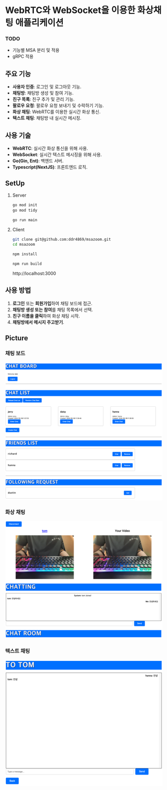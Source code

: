 # WebRTC와 WebSocket을 이용한 화상채팅 애플리케이션

### TODO
- 기능별 MSA 분리 및 적용 
- gRPC 적용

## 주요 기능

- **사용자 인증**: 로그인 및 로그아웃 기능.
- **채팅방**: 채팅방 생성 및 참여 기능.
- **친구 목록**: 친구 추가 및 관리 기능.
- **팔로우 요청**: 팔로우 요청 보내기 및 수락하기 기능.
- **화상 채팅**: WebRTC를 이용한 실시간 화상 통신.
- **텍스트 채팅**: 채팅방 내 실시간 메시징.

## 사용 기술

- **WebRTC**: 실시간 화상 통신을 위해 사용.
- **WebSocket**: 실시간 텍스트 메시징을 위해 사용.
- **Go(Gin, Ent)**: 백엔드 서버.
- **Typescript(NextJS)**: 프론트엔드 로직.

## SetUp

1. Server
    ```bash
    go mod init
    go mod tidy
    ```
    ```bash
    go run main
    ```

2. Client
    ```bash
    git clone git@github.com:ddr4869/msazoom.git
    cd msazoom
    ```
    ```bash
    npm install
    ```
    ```bash
    npm run build
    ```
    http://localhost:3000




## 사용 방법

1. **로그인** 또는 **회원가입**하여 채팅 보드에 접근.
2. **채팅방 생성 또는 참여**를 채팅 목록에서 선택.
3. **친구 이름을 클릭**하여 화상 채팅 시작.
4. **채팅방에서 메시지 주고받기**.

## Picture

### 채팅 보드
![채팅 보드](./docs/picture/dashboard.png)

### 화상 채팅
![화상 채팅](./docs/picture/chat.png)

### 텍스트 채팅
![텍스트 채팅](./docs/picture/message.png)